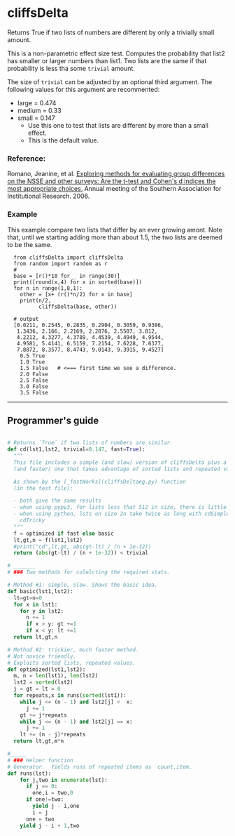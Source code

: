 
# cliffsDelta


Returns True if two lists of numbers are different by only a trivially small amount.

This is a non-parametric effect size test. Computes the probability that list2 has smaller
or larger numbers than list1. Two lists are the same if that probability is less
tha some `trivial` amount.

The size of `trivial` can be adjusted by an optional third argument.
The following values for this argument are recommented:

- large  = 0.474
- medium = 0.33
- small  = 0.147 
     - Use this one to test that lists are different by more than a small effect.
     - This is the default value.
 

### Reference:

Romano, Jeanine, et al. [Exploring methods for evaluating group differences on
the NSSE and other surveys: Are the t-test and Cohen's d indices the most
appropriate
choices](http://www.coedu.usf.edu/main/departments/me/documents/methodsforevaluatinggroup.pdf),
Annual meeting of the Southern Association for Institutional Research. 2006.


### Example

This example compare two lists that differ by an ever growing amont.
Note that, until we starting adding more than about 1.5, the two
lists are deemed to be the same.

      from cliffsDelta import cliffsDelta
      from random import random as r
      #
      base = [r()*10 for _ in range(30)]
      print([round(x,4) for x in sorted(base)])
      for n in range(1,8,1):
        other = [x+ (r()*n/2) for x in base]
        print(n/2, 
              cliffsDelta(base, other))

      # output
      [0.0211, 0.2545, 0.2835, 0.2904, 0.3059, 0.9386, 
       1.3436, 2.166, 2.2169, 2.2876, 2.5507, 3.812, 
       4.2212, 4.3277, 4.3789, 4.4539, 4.4949, 4.9544, 
       4.9581, 5.4141, 6.5159, 7.2154, 7.6228, 7.6377, 
       7.8872, 8.3577, 8.4743, 9.0143, 9.3915, 9.4527]
        0.5 True   
        1.0 True
        1.5 False   # <=== first time we see a difference.
        2.0 False
        2.5 False
        3.0 False
        3.5 False


______
## Programmer's guide

```python

# Returns `True` if two lists of numbers are similar.
def cd(lst1,lst2, trivial=0.147, fast=True):
  """
  This file includes a simple (and slow) version of cliffsDelta plus a trickier
  (and faster) one that takes advantage of sorted lists and repeated values.

  As shown by the [_fastWorks](cliffsDeltaeg.py) function 
  (in the test file):

  - both give the same results
  - when using pypy3, for lists less that 512 in size, there is little difference.
  - when using python, lsts on size 2n take twice as long with cdSimple than with
    cdTricky
  """
  f = optimized if fast else basic
  lt,gt,n = f(lst1,lst2)
  #print("cd",lt,gt, abs(gt-lt) / (n + 1e-32))
  return (abs(gt-lt) / (n + 1e-32)) < trivial

# _______
# ### Two methods for colelcting the required stats.

# Method #1: simple, slow. Shows the basic idea.
def basic(lst1,lst2):
  lt=gt=n=0
  for x in lst1:
    for y in lst2:
      n += 1
      if x > y: gt +=1
      if x < y: lt +=1
  return lt,gt,n

# Method #2: trickier, much faster method.
# Not novice friendly.
# Exploits sorted lists, repeated values.
def optimized(lst1,lst2):  
  m, n = len(lst1), len(lst2)
  lst2 = sorted(lst2)
  j = gt = lt = 0
  for repeats,x in runs(sorted(lst1)):
    while j <= (n - 1) and lst2[j] <  x: 
      j += 1
    gt += j*repeats
    while j <= (n - 1) and lst2[j] == x: 
      j += 1
    lt += (n - j)*repeats
  return lt,gt,m*n

#_____
# ### Helper function
# Generator.  Yields runs of repeated items as  count,item.
def runs(lst): 
    for j,two in enumerate(lst):
      if j == 0:
        one,i = two,0
      if one!=two:
        yield j - i,one
        i = j
      one = two
    yield j - i + 1,two
```

